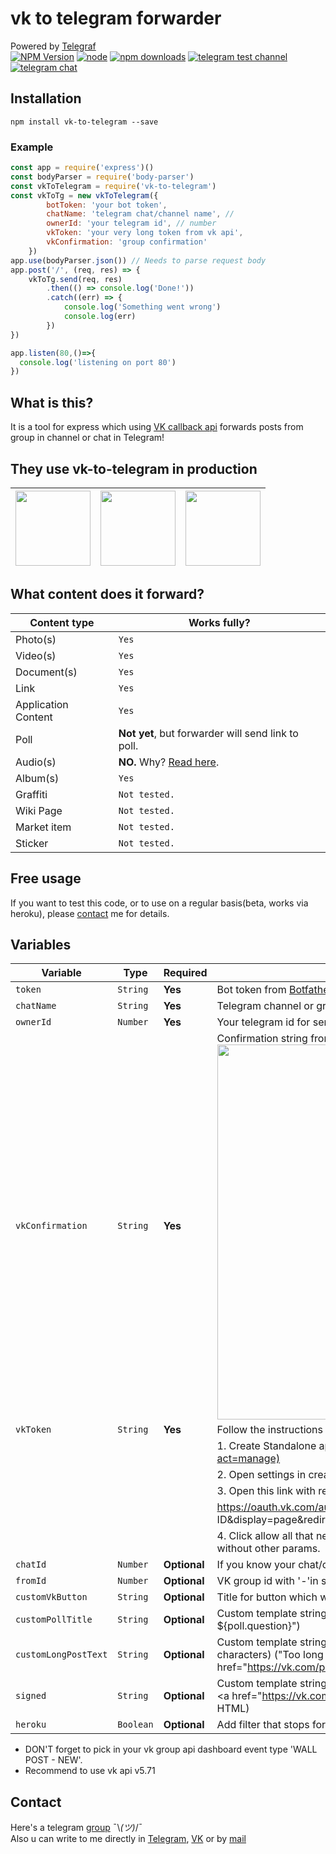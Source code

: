 # vk to telegram forwarder
Powered by [Telegraf](https://github.com/telegraf/telegraf)  
[![NPM Version](https://img.shields.io/npm/v/vk-to-telegram.svg?style=flat-square)](https://www.npmjs.com/package/vk-to-telegram)
[![node](https://img.shields.io/node/v/vk-to-telegram.svg?style=flat-square)](https://www.npmjs.com/package/vk-to-telegram)
[![npm downloads](https://img.shields.io/npm/dm/vk-to-telegram.svg?style=flat-square)](http://npm-stat.com/charts.html?package=vk-to-telegram)
[![telegram test channel](https://img.shields.io/badge/telegram-test%20channel-blue.svg)](https://t.me/vktotgforwarderchannel)
[![telegram chat](https://img.shields.io/badge/telegram-chat-blue.svg)](https://t.me/vktotgforwarder)
## Installation
    npm install vk-to-telegram --save
### Example
```js
const app = require('express')()
const bodyParser = require('body-parser')
const vkToTelegram = require('vk-to-telegram')
const vkToTg = new vkToTelegram({
        botToken: 'your bot token',
        chatName: 'telegram chat/channel name', // 
        ownerId: 'your telegram id', // number
        vkToken: 'your very long token from vk api',
        vkConfirmation: 'group confirmation'
    })
app.use(bodyParser.json()) // Needs to parse request body
app.post('/', (req, res) => {
    vkToTg.send(req, res)
        .then(() => console.log('Done!'))
        .catch((err) => {
            console.log('Something went wrong')
            console.log(err)
        })
}) 

app.listen(80,()=>{
  console.log('listening on port 80')
})  
```
## What is this?  
It is a tool for express which using [VK callback api](https://vk.com/dev/callback_api) forwards posts from group in channel or chat in Telegram!  

## They use vk-to-telegram in production
|[<img src="https://i.imgur.com/pra7Wez.jpg" width="120">](https://vk.com/tavernofoverwatch)|[<img src="https://i.imgur.com/2RR0fXh.png" width="120">](https://vk.com/panzer_sofa) | [<img src="https://i.imgur.com/51DrStx.jpg" width="120">](https://vk.com/oleglivanovgaming) |
|-|-|-|

## What content does it forward?

| Content type | Works fully? |  
| - | - |  
| Photo(s) | `Yes` |
| Video(s) | `Yes` |  
| Document(s) | `Yes` |
| Link | `Yes` |  
| Application Content | `Yes` |
| Poll | **Not yet**, but forwarder will send link to poll. |
| Audio(s) | **NO.** Why? [Read here](https://vk.com/dev/audio). |
| Album(s) | `Yes` |
| Graffiti | `Not tested.` |
| Wiki Page | `Not tested.` |
| Market item | `Not tested.` |
| Sticker | `Not tested.` |


## Free usage

If you want to test this code, or to use on a regular basis(beta, works via heroku), please [contact](#contact) me for details.

## Variables
|Variable|Type|Required|Description|
|-|-|-|-|
| `token`|`String`|**Yes**|Bot token from [Botfather](https://t.me/botfather)|
| `chatName`|`String` | **Yes**  | Telegram channel or group link, like '[@tavernofheroes](https://t.me/tavernofoverwatchnews)'|
| `ownerId`|`Number`|**Yes** | Your telegram id for sending error if they are. U can get know it from [@getidsbot](https://t.me/getidsbot)|
| `vkConfirmation`|`String`|**Yes**|Confirmation string from ur group callback api server: <img src="https://i.imgur.com/Gq1bly4.png" width="600">|
| `vkToken` |`String`| **Yes** | Follow the instructions below:|
||||1. Create Standalone application here: [https://vk.com/apps?act=manage](https://vk.com/apps?act=manage) |
||||2. Open settings in created application and copy application id |
||||3. Open this link with replace your application id: |
||||https://oauth.vk.com/authorize?client_id=YOUR APPLICATION ID&display=page&redirect_uri=http://vk.com/&scope=offline,video,docs&response_type=token&v=5.73|
||||4. Click allow all that need's and it's all! Your token is in query url, do not copy all link, only token without other params.  |
|`chatId`|`Number`|**Optional**|If you know your chat/channel id, put it here, it will replace `chatName` parameter|
|`fromId` |`Number`| **Optional** | VK group id with '-'in start or nothing, if you don't need check. |
|`customVkButton`|`String`|**Optional**|Title for button which will be added to each post to open it in VK|
|`customPollTitle`|`String`|**Optional**|Custom template string in the title of button with URL to poll("Open poll" -> "Open poll - ${poll.question}")|
|`customLongPostText`|`String`|**Optional**|Custom template string that replace full post text, because it's too long for Telegram(max 4096 characters) ("Too long post... [Read full]" -> "Too long post... \<a href="https://vk.com/poll${poll.owner_id}_${poll.id}">Read full</a>" and parse as HTML)|
|`signed`|`String`|**Optional**|Custom template string that add post signer in the end of Telegram message ("Post By" -> "\n\nPost by \<a href="https://vk.com/id${post.signer_id}">${signer.first_name} ${signer.last_name}</a>" and parse as HTML) |
|`heroku`|`Boolean`|**Optional**|Add filter that stops forwarder if detect that post repeats(Because of app [sleeping](https://devcenter.heroku.com/articles/free-dyno-hours))|

* DON'T forget to pick in your vk group api dashboard event type 'WALL POST - NEW'.
* Recommend to use vk api v5.71

## Contact
Here's a telegram [group](https://t.me/vktotgforwarder) ¯\\_(ツ)_/¯   
Also u can write to me directly in [Telegram](https://t.me/ejnshtein),
[VK](https://vk.com/lbmmbr001) or by [mail](mailto:ejnshtein@dsgstng.com)  